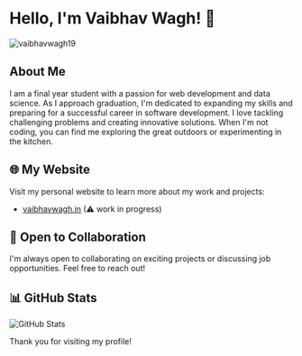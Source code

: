 # Hello, I'm Vaibhav Wagh! 👋
<p align="left"> <img src="https://komarev.com/ghpvc/?username=vaibhavwagh19&label=Profile%20views&color=0e75b6&style=flat" alt="vaibhavwagh19" /> </p>

## About Me

I am a final year student with a passion for web development and data science. As I approach graduation, I'm dedicated to expanding my skills and preparing for a successful career in software development. I love tackling challenging problems and creating innovative solutions. When I'm not coding, you can find me exploring the great outdoors or experimenting in the kitchen.

## 🌐 My Website

Visit my personal website to learn more about my work and projects:

- [vaibhavwagh.in](vaibhavwagh.in)
  (⚠ work in progress)

## 🤝 Open to Collaboration

I'm always open to collaborating on exciting projects or discussing job opportunities. Feel free to reach out!


## 📊 GitHub Stats

![GitHub Stats](https://github-readme-stats.vercel.app/api?username=vaibhavwagh19&show_icons=true&theme=radical)

Thank you for visiting my profile!
